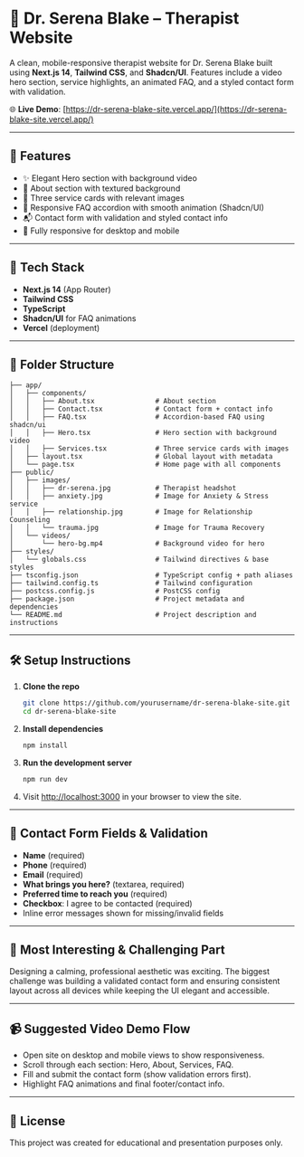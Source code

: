 # 🌿 Dr. Serena Blake – Therapist Website

A clean, mobile-responsive therapist website for Dr. Serena Blake built using **Next.js 14**, **Tailwind CSS**, and **Shadcn/UI**. Features include a video hero section, service highlights, an animated FAQ, and a styled contact form with validation.

🌐 **Live Demo**: [https://dr-serena-blake-site.vercel.app/](https://dr-serena-blake-site.vercel.app/)

---

## 📸 Features

- ✨ Elegant Hero section with background video
- 📖 About section with textured background
- 🧠 Three service cards with relevant images
- 🎯 Responsive FAQ accordion with smooth animation (Shadcn/UI)
- 📬 Contact form with validation and styled contact info
- 📱 Fully responsive for desktop and mobile

---

## 🚀 Tech Stack

- **Next.js 14** (App Router)
- **Tailwind CSS**
- **TypeScript**
- **Shadcn/UI** for FAQ animations
- **Vercel** (deployment)

---

## 📁 Folder Structure

```
├── app/
│   ├── components/
│   │   ├── About.tsx               # About section
│   │   ├── Contact.tsx             # Contact form + contact info
│   │   ├── FAQ.tsx                 # Accordion-based FAQ using shadcn/ui
│   │   ├── Hero.tsx                # Hero section with background video
│   │   ├── Services.tsx            # Three service cards with images
│   ├── layout.tsx                  # Global layout with metadata
│   └── page.tsx                    # Home page with all components
├── public/
│   ├── images/
│   │   ├── dr-serena.jpg           # Therapist headshot
│   │   ├── anxiety.jpg             # Image for Anxiety & Stress service
│   │   ├── relationship.jpg        # Image for Relationship Counseling
│   │   └── trauma.jpg              # Image for Trauma Recovery
│   └── videos/
│       └── hero-bg.mp4             # Background video for hero
├── styles/
│   └── globals.css                 # Tailwind directives & base styles
├── tsconfig.json                   # TypeScript config + path aliases
├── tailwind.config.ts              # Tailwind configuration
├── postcss.config.js               # PostCSS config
├── package.json                    # Project metadata and dependencies
└── README.md                       # Project description and instructions
```

---

## 🛠️ Setup Instructions

1. **Clone the repo**
   ```bash
   git clone https://github.com/yourusername/dr-serena-blake-site.git
   cd dr-serena-blake-site
   ```

2. **Install dependencies**
   ```bash
   npm install
   ```

3. **Run the development server**
   ```bash
   npm run dev
   ```

4. Visit [http://localhost:3000](http://localhost:3000) in your browser to view the site.

---

## 🧪 Contact Form Fields & Validation

- **Name** (required)
- **Phone** (required)
- **Email** (required)
- **What brings you here?** (textarea, required)
- **Preferred time to reach you** (required)
- **Checkbox**: I agree to be contacted (required)
- Inline error messages shown for missing/invalid fields

---

## 💬 Most Interesting & Challenging Part

Designing a calming, professional aesthetic was exciting. The biggest challenge was building a validated contact form and ensuring consistent layout across all devices while keeping the UI elegant and accessible.

---

## 📹 Suggested Video Demo Flow

- Open site on desktop and mobile views to show responsiveness.
- Scroll through each section: Hero, About, Services, FAQ.
- Fill and submit the contact form (show validation errors first).
- Highlight FAQ animations and final footer/contact info.

---

## 🪪 License

This project was created for educational and presentation purposes only.
